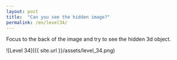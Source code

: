 ```yaml
---
layout: post
title:  "Can you see the hidden image?"
permalink: /en/level34/
---
```

Focus to the back of the image and try to see the hidden 3d object.

![Level 34]({{ site.url }}/assets/level_34.png)